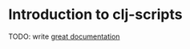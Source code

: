 # Introduction to clj-scripts

TODO: write [great documentation](http://jacobian.org/writing/what-to-write/)
